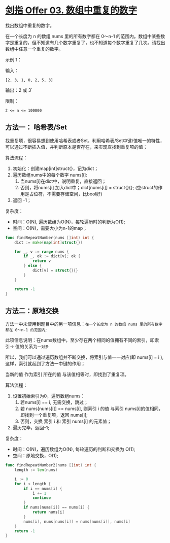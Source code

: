 # [剑指 Offer 03. 数组中重复的数字](https://leetcode-cn.com/problems/shu-zu-zhong-zhong-fu-de-shu-zi-lcof/)

找出数组中重复的数字。


在一个长度为 n 的数组 nums 里的所有数字都在 0～n-1 的范围内。数组中某些数字是重复的，但不知道有几个数字重复了，也不知道每个数字重复了几次。请找出数组中任意一个重复的数字。

示例 1：

输入：

```
[2, 3, 1, 0, 2, 5, 3]
```


输出：2 或 3` 

限制：

```
2 <= n <= 100000
```

## 方法一： 哈希表/Set

找重复项，很容易想到使用哈希表或者Set，利用哈希表/Set中键/值唯一的特性，可以通过不断插入值，并判断原本是否存在，来实现查找到重复项的值；

算法流程：

1. 初始化：创建map[int]struct{}，记为dict；
2. 遍历数组nums中的每个数字 nums[i]:
   1. 当nums[i]在dict中，说明重复，直接返回；
   2. 否则，将nums[i] 加入dict中；dict[nums[i]] = struct{}{}; (空struct的作用是占位符，不需要存储空间，比bool好)
3. 返回 -1；

复杂度：

- 时间：O(N), 遍历数组为O(N)，每轮遍历时的判断为O(1);
- 空间：O(N)，需要大小为n-1的map；

```go
func findRepeatNumber(nums []int) int {
	dict := make(map[int]struct{})

	for _, v := range nums {
		if _, ok := dict[v]; ok {
			return v
		} else {
			dict[v] = struct{}{}
		}
	}

	return -1
}
```



## 方法二：原地交换

方法一中未使用到题目中的另一项信息：`在一个长度为 n 的数组 nums 里的所有数字都在 0～n-1 的范围内`; 

此项信息说明：在nums数组中，至少存在两个相同的值拥有不同的索引，即索引-> 值的关系为`一对多`

所以，我们可以通过遍历数组并不断交换，将索引与值一一对应(即 nums[i] = i ), 这样，索引就起到了方法一中键的作用；

当新的值 作为索引 所在的值 与该值相等时，即找到了重复项。

算法流程：

1. 设置初始索引为0，遍历数组nums：
   1. 若nums[i] == i, 无需交换，跳过；
   2. 若 nums[nums[i]] == nums[i], 则索引 i 的值 与索引 nums[i]的值相同，即找到一个重复项，返回 nums[i];
   3. 否则，交换 索引 i 和 索引 nums[i] 的元素值；
2. 遍历完毕，返回-1;

复杂度：

- 时间：O(N)，遍历数组为O(N), 每轮遍历的判断和交换为 O(1);
- 空间：原地交换，O(1);

```go
func findRepeatNumber2(nums []int) int {
	length := len(nums)

	i := 0
	for i < length {
		if i == nums[i] {
			i += 1
			continue
		}
		if nums[nums[i]] == nums[i] {
			return nums[i]
		}
		nums[i], nums[nums[i]] = nums[nums[i]], nums[i]
	}
	return -1
}
```

